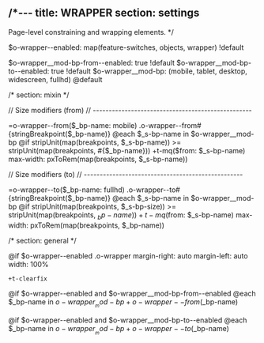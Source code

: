/*---
title: WRAPPER
section: settings
---
Page-level constraining and wrapping elements.
*/

$o-wrapper--enabled: map(feature-switches, objects, wrapper) !default

$o-wrapper__mod-bp-from--enabled: true !default
$o-wrapper__mod-bp-to--enabled: true !default
$o-wrapper__mod-bp: (mobile, tablet, desktop, widescreen, fullhd) @default

/*
section: mixin
*/

// Size modifiers (from)
// --------------------------------------------------

=o-wrapper--from($_bp-name: mobile)
  .o-wrapper--from#{stringBreakpoint($_bp-name)}
    @each $_s-bp-name in $o-wrapper__mod-bp
      @if stripUnit(map(breakpoints, $_s-bp-name)) >= stripUnit(map(breakpoints, #{$_bp-name}))
        +t-mq($from: $_s-bp-name)
          max-width: pxToRem(map(breakpoints, $_s-bp-name))

// Size modifiers (to)
// --------------------------------------------------

=o-wrapper--to($_bp-name: fullhd)
  .o-wrapper--to#{stringBreakpoint($_bp-name)}
    @each $_s-bp-name in $o-wrapper__mod-bp
      @if stripUnit(map(breakpoints, $_s-bp-size)) >= stripUnit(map(breakpoints, $_bp-name))
        +t-mq($from: $_s-bp-name)
          max-width: pxToRem(map(breakpoints, $_bp-name))

/*
section: general
*/

@if $o-wrapper--enabled
  .o-wrapper
    margin-right: auto
    margin-left: auto
    width: 100%

    +t-clearfix

@if $o-wrapper--enabled and $o-wrapper__mod-bp-from--enabled
  @each $_bp-name in $o-wrapper__mod-bp
    +o-wrapper--from($_bp-name)

@if $o-wrapper--enabled and $o-wrapper__mod-bp-to--enabled
  @each $_bp-name in $o-wrapper__mod-bp
    +o-wrapper--to($_bp-name)
